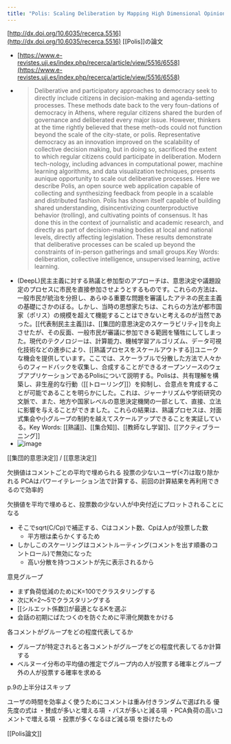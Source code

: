 ```yaml
---
title: "Polis: Scaling Deliberation by Mapping High Dimensional Opinion Spaces"
---
```



[http://dx.doi.org/10.6035/recerca.5516](http://dx.doi.org/10.6035/recerca.5516)
[[Polis]]の論文
- [https://www.e-revistes.uji.es/index.php/recerca/article/view/5516/6558](https://www.e-revistes.uji.es/index.php/recerca/article/view/5516/6558)
- > Deliberative and participatory approaches to democracy seek to directly include citizens in decision-making and agenda-setting processes. These methods date back to the very foun-dations of democracy in Athens, where regular citizens shared the burden of governance and deliberated every major issue. However, thinkers at the time rightly believed that these meth-ods could not function beyond the scale of the city-state, or polis. Representative democracy as an innovation improved on the scalability of collective decision making, but in doing so, sacrificed the extent to which regular citizens could participate in deliberation. Modern tech-nology, including advances in computational power, machine learning algorithms, and data visualization  techniques,  presents  aunique  opportunity  to  scale  out  deliberative  processes. Here we describe Polis, an open source web application capable of collecting and synthesizing feedback from people in a scalable and distributed fashion. Polis has shown itself capable of building  shared  understanding,  disincentivizing  counterproductive  behavior  (trolling),  and cultivating points of consensus. It has done this in the context of journalistic and academic research, and directly as part of decision-making bodies at local and national levels, directly affecting legislation. These  results  demonstrate  that  deliberative  processes  can be scaled up beyond the constraints of in-person gatherings and small groups.Key Words: deliberation, collective intelligence, unsupervised learning, active learning.
- (DeepL)民主主義に対する熟議と参加型のアプローチは、意思決定や議題設定のプロセスに市民を直接参加させようとするものです。これらの方法は、一般市民が統治を分担し、あらゆる重要な問題を審議したアテネの民主主義の基礎にさかのぼる。しかし、当時の思想家たちは、これらの方法が都市国家（ポリス）の規模を超えて機能することはできないと考えるのが当然であった。[[代表制民主主義]]は、[[集団的意思決定のスケーラビリティ]]を向上させたが、その反面、一般市民が審議に参加できる範囲を犠牲にしてしまった。現代のテクノロジーは、計算能力、機械学習アルゴリズム、データ可視化技術などの進歩により、[[熟議プロセスをスケールアウトする]]ユニークな機会を提供しています。ここでは、スケーラブルで分散した方法で人々からのフィードバックを収集し、合成することができるオープンソースのウェブアプリケーションであるPolisについて説明する。Polisは、共有理解を構築し、非生産的な行動（[[トローリング]]）を抑制し、合意点を育成することが可能であることを明らかにした。これは、ジャーナリズムや学術研究の文脈で、また、地方や国家レベルの意思決定機関の一部として、直接、立法に影響を与えることができました。これらの結果は、熟議プロセスは、対面式集会や小グループの制約を越えてスケールアップできることを実証している。Key Words: [[熟議]]、[[集合知]]、[[教師なし学習]]、[[アクティブラーニング]]
- ![image](https://gyazo.com/1272e02943155b514268445d784e94ee/thumb/1000)

[[集団的意思決定]] / [[意思決定]]



欠損値はコメントごとの平均で埋められる
投票の少ないユーザ(<7)は取り除かれる
PCAはパワーイテレーション法で計算する、前回の計算結果を再利用できるので効率的

欠損値を平均で埋めると、投票数の少ない人が中央付近にプロットされることになる
- そこでsqrt(C/Cp)で補正する、Cはコメント数、Cpは人pが投票した数
    - 平方根は柔らかくするため
- しかしこのスケーリングはコメントルーティング(コメントを出す順番のコントロール)で無効になった
    - 高い分散を持つコメントが先に表示されるから

意見グループ
- まず負荷低減のためにK=100でクラスタリングする
- 次にK=2〜5でクラスタリングする
- [[シルエット係数]]が最適となるKを選ぶ
- 会話の初期にばたつくのを防ぐために平滑化関数をかける

各コメントがグループをどの程度代表してるか
- グループが特定されると各コメントがグループをどの程度代表してるか計算する
- ベルヌーイ分布の平均値の推定でグループ内の人が投票する確率とグループ外の人が投票する確率を求める

p.9の上半分はスキップ

ユーザの時間を効率よく使うためにコメントは重み付きランダムで選ばれる
優先度の式は
・賛成が多いと増える項
・パスが多いと減る項
・PCA負荷の高いコメントで増える項
・投票が多くなるほど減る項
を掛けたもの


[[Polis論文]]
